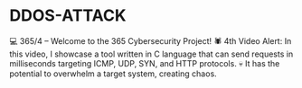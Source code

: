 # DDOS-ATTACK
💻 365/4 – Welcome to the 365 Cybersecurity Project! 🕷️ 4th Video Alert: In this video, I showcase a tool written in C language that can send requests in milliseconds targeting ICMP, UDP, SYN, and HTTP protocols. 💀 It has the potential to overwhelm a target system, creating chaos.
